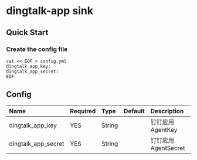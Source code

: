 # dingtalk-app sink

## Quick Start

### Create the config file

```shell
cat << EOF > config.yml
dingtalk_app_key: 
dingtalk_app_secret: 
EOF
```

Config
---
| Name                  | Required | Type   | Default | Description      |
|:----------------------|:---------|:-------|:--------|:-----------------|
| dingtalk_app_key      | YES      | String |         | 钉钉应用 AgentKey    |
| dingtalk_app_secret   | YES      | String |         | 钉钉应用 AgentSecret |